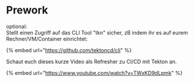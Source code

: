 # Prework

optional:   
Stellt einen Zugriff auf das CLI Tool "tkn" sicher, zB indem ihr es auf eurem Rechner/VM/Container einrichtet:

{% embed url="https://github.com/tektoncd/cli" %}

Schaut euch dieses kurze Video als Refresher zu CI/CD mit Tekton an.

{% embed url="https://www.youtube.com/watch?v=TWxKD9dLpmk" %}







